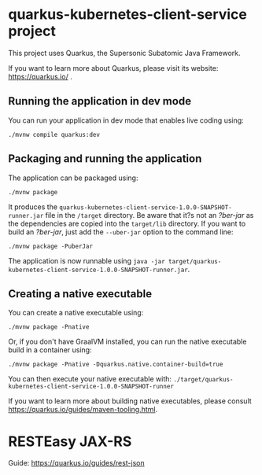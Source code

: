 # quarkus-kubernetes-client-service project

This project uses Quarkus, the Supersonic Subatomic Java Framework.

If you want to learn more about Quarkus, please visit its website: https://quarkus.io/ .

## Running the application in dev mode

You can run your application in dev mode that enables live coding using:
```shell script
./mvnw compile quarkus:dev
```

## Packaging and running the application

The application can be packaged using:
```shell script
./mvnw package
```
It produces the `quarkus-kubernetes-client-service-1.0.0-SNAPSHOT-runner.jar` file in the `/target` directory.
Be aware that it?s not an _?ber-jar_ as the dependencies are copied into the `target/lib` directory.
If you want to build an _?ber-jar_, just add the `--uber-jar` option to the command line:
```shell script
./mvnw package -PuberJar
```

The application is now runnable using `java -jar target/quarkus-kubernetes-client-service-1.0.0-SNAPSHOT-runner.jar`.

## Creating a native executable

You can create a native executable using: 
```shell script
./mvnw package -Pnative
```

Or, if you don't have GraalVM installed, you can run the native executable build in a container using: 
```shell script
./mvnw package -Pnative -Dquarkus.native.container-build=true
```

You can then execute your native executable with: `./target/quarkus-kubernetes-client-service-1.0.0-SNAPSHOT-runner`

If you want to learn more about building native executables, please consult https://quarkus.io/guides/maven-tooling.html.

# RESTEasy JAX-RS

Guide: https://quarkus.io/guides/rest-json


